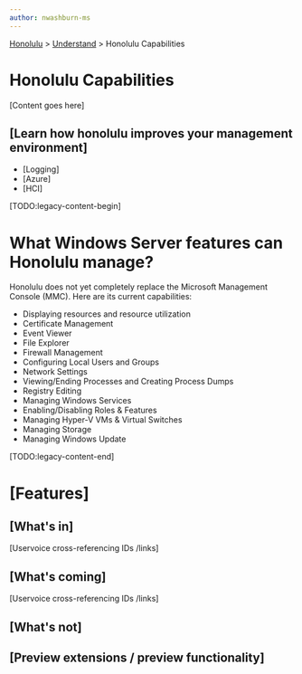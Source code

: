 ```yaml
---
author: nwashburn-ms
---
```


<a href="../overview.md">Honolulu</a> > <a href="../overview.md">Understand</a> > Honolulu Capabilities

# Honolulu Capabilities

[Content goes here]

## [Learn how honolulu improves your management environment]

- [Logging]
- [Azure]
- [HCI]

[TODO:legacy-content-begin]

# What Windows Server features can Honolulu manage?

Honolulu does not yet completely replace the Microsoft Management Console (MMC). Here are its current capabilities:

-   Displaying resources and resource utilization
-   Certificate Management
-   Event Viewer
-   File Explorer
-   Firewall Management
-   Configuring Local Users and Groups
-   Network Settings
-   Viewing/Ending Processes and Creating Process Dumps
-   Registry Editing
-   Managing Windows Services
-   Enabling/Disabling Roles & Features
-   Managing Hyper-V VMs & Virtual Switches
-   Managing Storage
-   Managing Windows Update

[TODO:legacy-content-end]

# [Features]

## [What's in]

[Uservoice cross-referencing IDs /links]

## [What's coming]

[Uservoice cross-referencing IDs /links]

## [What's not]

## [Preview extensions / preview functionality]